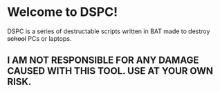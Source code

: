 # Welcome to DSPC!

DSPC is a series of destructable scripts written in BAT made to destroy ~~school~~ PCs or laptops.

## I AM NOT RESPONSIBLE FOR ANY DAMAGE CAUSED WITH THIS TOOL. USE AT YOUR OWN RISK.
